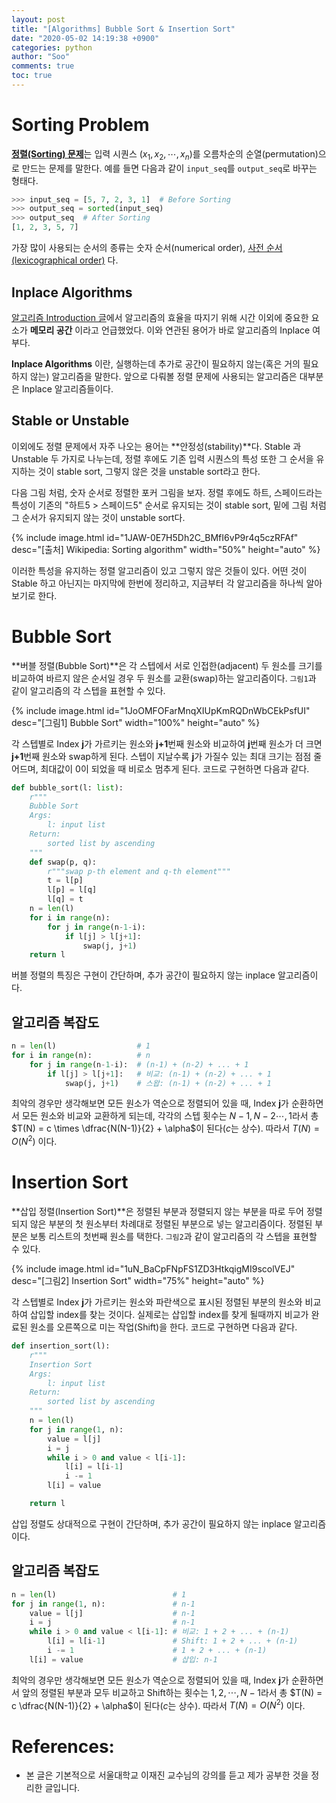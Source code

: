 ```yaml
---
layout: post
title: "[Algorithms] Bubble Sort & Insertion Sort"
date: "2020-05-02 14:19:38 +0900"
categories: python
author: "Soo"
comments: true
toc: true
---
```


# Sorting Problem

[**정렬(Sorting) 문제**](https://en.wikipedia.org/wiki/Sorting_algorithm)는 입력 시퀀스 $(x_1, x_2, \cdots, x_n)$를 오름차순의 순열(permutation)으로 만드는 문제를 말한다. 예를 들면 다음과 같이 `input_seq`를 `output_seq`로 바꾸는 형태다. 

```python
>>> input_seq = [5, 7, 2, 3, 1]  # Before Sorting
>>> output_seq = sorted(input_seq)
>>> output_seq  # After Sorting
[1, 2, 3, 5, 7]
```
가장 많이 사용되는 순서의 종류는 숫자 순서(numerical order), [사전 순서(lexicographical order)](https://en.wikipedia.org/wiki/Lexicographical_order) 다.

## Inplace Algorithms

[알고리즘 Introduction 글](https://simonjisu.github.io/python/2020/04/20/algorithmintro.html)에서 알고리즘의 효율을 따지기 위해 시간 이외에 중요한 요소가 **메모리 공간** 이라고 언급했었다. 이와 연관된 용어가 바로 알고리즘의 Inplace 여부다. 

**Inplace Algorithms** 이란, 실행하는데 추가로 공간이 필요하지 않는(혹은 거의 필요하지 않는) 알고리즘을 말한다. 앞으로 다뤄볼 정렬 문제에 사용되는 알고리즘은 대부분은 Inplace 알고리즘들이다.

## Stable or Unstable

이외에도 정렬 문제에서 자주 나오는 용어는 **안정성(stability)**다. Stable 과 Unstable 두 가지로 나누는데, 정렬 후에도 기존 입력 시퀀스의 특성 또한 그 순서을 유지하는 것이 stable sort, 그렇지 않은 것을 unstable sort라고 한다. 

다음 그림 처럼, 숫자 순서로 정렬한 포커 그림을 보자. 정렬 후에도 하트, 스페이드라는 특성이 기존의 "하트5 > 스페이드5" 순서로 유지되는 것이 stable sort, 밑에 그림 처럼 그 순서가 유지되지 않는 것이 unstable sort다.

{% include image.html id="1JAW-0E7H5Dh2C_BMfI6vP9r4q5czRFAf" desc="[출처] Wikipedia: Sorting algorithm" width="50%" height="auto" %}

이러한 특성을 유지하는 정렬 알고리즘이 있고 그렇지 않은 것들이 있다. 어떤 것이 Stable 하고 아닌지는 마지막에 한번에 정리하고, 지금부터 각 알고리즘을 하나씩 알아보기로 한다.

# Bubble Sort

**버블 정렬(Bubble Sort)**은 각 스텝에서 서로 인접한(adjacent) 두 원소를 크기를 비교하여 바르지 않은 순서일 경우 두 원소를 교환(swap)하는 알고리즘이다. `그림1`과 같이 알고리즘의 각 스텝을 표현할 수 있다. 

{% include image.html id="1JoOMFOFarMnqXIUpKmRQDnWbCEkPsfUI" desc="[그림1] Bubble Sort" width="100%" height="auto" %}

각 스텝별로 Index **j**가 가르키는 원소와 **j+1**번째 원소와 비교하여 **j**번째 원소가 더 크면 **j+1**번째 원소와 swap하게 된다. 스텝이 지날수록 **j**가 가질수 있는 최대 크기는 점점 줄어드며, 최대값이 0이 되었을 때 비로소 멈추게 된다. 코드로 구현하면 다음과 같다.

```python
def bubble_sort(l: list):
    r"""
    Bubble Sort
    Args: 
        l: input list
    Return:
        sorted list by ascending
    """
    def swap(p, q):
        r"""swap p-th element and q-th element"""
        t = l[p]
        l[p] = l[q]
        l[q] = t
    n = len(l)
    for i in range(n):  
        for j in range(n-1-i):
            if l[j] > l[j+1]:
                swap(j, j+1)
    return l 
```

버블 정렬의 특징은 구현이 간단하며, 추가 공간이 필요하지 않는 inplace 알고리즘이다.

## 알고리즘 복잡도

```python
n = len(l)                  # 1
for i in range(n):          # n
    for j in range(n-1-i):  # (n-1) + (n-2) + ... + 1
        if l[j] > l[j+1]:   # 비교: (n-1) + (n-2) + ... + 1
            swap(j, j+1)    # 스왑: (n-1) + (n-2) + ... + 1
```

최악의 경우만 생각해보면 모든 원소가 역순으로 정렬되어 있을 때, Index **j**가 순환하면서 모든 원소와 비교와 교환하게 되는데, 각각의 스텝 횟수는 $N-1, N-2 \cdots, 1$라서 총 $T(N) = c \times \dfrac{N(N-1)}{2} + \alpha$이 된다($c$는 상수). 따라서 $T(N) = O(N^2)$ 이다.

# Insertion Sort

**삽입 정렬(Insertion Sort)**은 정렬된 부분과 정렬되지 않는 부분을 따로 두어 정렬되지 않은 부분의 첫 원소부터 차례대로 정렬된 부분으로 넣는 알고리즘이다. 정렬된 부분은 보통 리스트의 첫번째 원소를 택한다. `그림2`과 같이 알고리즘의 각 스텝을 표현할 수 있다. 

{% include image.html id="1uN_BaCpFNpFS1ZD3HtkqigMI9scolVEJ" desc="[그림2] Insertion Sort" width="75%" height="auto" %}

각 스텝별로 Index **j**가 가르키는 원소와 파란색으로 표시된 정렬된 부분의 원소와 비교하여 삽입할 index를 찾는 것이다. 실제로는 삽입할 index를 찾게 될때까지 비교가 완료된 원소를 오른쪽으로 미는 작업(Shift)을 한다. 코드로 구현하면 다음과 같다.

```python
def insertion_sort(l):
    r"""
    Insertion Sort
    Args: 
        l: input list
    Return:
        sorted list by ascending
    """
    n = len(l)
    for j in range(1, n):
        value = l[j]
        i = j
        while i > 0 and value < l[i-1]:
            l[i] = l[i-1]
            i -= 1
        l[i] = value

    return l
```

삽입 정렬도 상대적으로 구현이 간단하며, 추가 공간이 필요하지 않는 inplace 알고리즘이다.

## 알고리즘 복잡도

```python
n = len(l)                          # 1
for j in range(1, n):               # n-1
    value = l[j]                    # n-1
    i = j                           # n-1
    while i > 0 and value < l[i-1]: # 비교: 1 + 2 + ... + (n-1)
        l[i] = l[i-1]               # Shift: 1 + 2 + ... + (n-1)
        i -= 1                      # 1 + 2 + ... + (n-1)
    l[i] = value                    # 삽입: n-1
```

최악의 경우만 생각해보면 모든 원소가 역순으로 정렬되어 있을 때, Index **j**가 순환하면서 앞의 정렬된 부분과 모두 비교하고 Shift하는 횟수는 $1, 2, \cdots, N-1$라서 총 $T(N) = c \dfrac{N(N-1)}{2} + \alpha$이 된다($c$는 상수). 따라서 $T(N) = O(N^2)$ 이다.

# References:

* 본 글은 기본적으로 서울대학교 이재진 교수님의 강의를 듣고 제가 공부한 것을 정리한 글입니다.